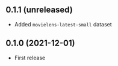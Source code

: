 ## 0.1.1 (unreleased)

- Added `movielens-latest-small` dataset

## 0.1.0 (2021-12-01)

- First release
